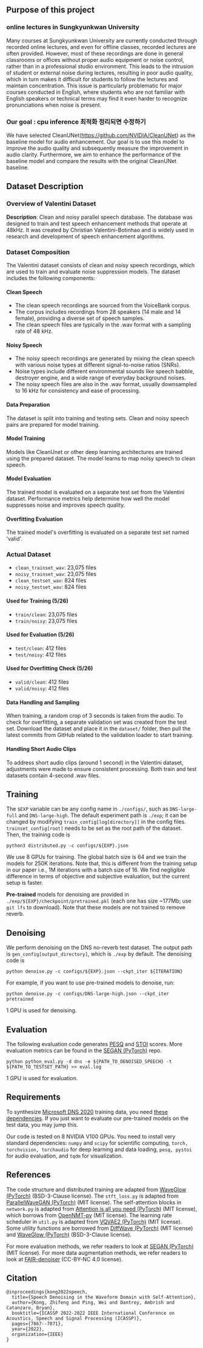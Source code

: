 ## Purpose of this project

### online lectures in Sungkyunkwan University
Many courses at Sungkyunkwan University are currently conducted through recorded online lectures, and even for offline classes, recorded lectures are often provided. However, most of these recordings are done in general classrooms or offices without proper audio equipment or noise control, rather than in a professional studio environment. This leads to the intrusion of student or external noise during lectures, resulting in poor audio quality, which in turn makes it difficult for students to follow the lectures and maintain concentration. This issue is particularly problematic for major courses conducted in English, where students who are not familiar with English speakers or technical terms may find it even harder to recognize pronunciations when noise is present. 

### Our goal : cpu inference 최적화 정리되면 수정하기
We have selected CleanUNet(https://github.com/NVIDIA/CleanUNet) as the baseline model for audio enhancement. Our goal is to use this model to improve the audio quality and subsequently measure the improvement in audio clarity. Furthermore, we aim to enhance the performance of the baseline model and compare the results with the original CleanUNet baseline.


## Dataset Description

### Overview of Valentini Dataset

**Description**: Clean and noisy parallel speech database. The database was designed to train and test speech enhancement methods that operate at 48kHz. It was created by Christian Valentini-Botinhao and is widely used in research and development of speech enhancement algorithms.

### Dataset Composition

The Valentini dataset consists of clean and noisy speech recordings, which are used to train and evaluate noise suppression models. The dataset includes the following components:

#### Clean Speech
- The clean speech recordings are sourced from the VoiceBank corpus.
- The corpus includes recordings from 28 speakers (14 male and 14 female), providing a diverse set of speech samples.
- The clean speech files are typically in the .wav format with a sampling rate of 48 kHz.

#### Noisy Speech
- The noisy speech recordings are generated by mixing the clean speech with various noise types at different signal-to-noise ratios (SNRs).
- Noise types include different environmental sounds like speech babble, destroyer engine, and a wide range of everyday background noises.
- The noisy speech files are also in the .wav format, usually downsampled to 16 kHz for consistency and ease of processing.

#### Data Preparation
The dataset is split into training and testing sets. Clean and noisy speech pairs are prepared for model training.

#### Model Training
Models like CleanUnet or other deep learning architectures are trained using the prepared dataset. The model learns to map noisy speech to clean speech.

#### Model Evaluation
The trained model is evaluated on a separate test set from the Valentini dataset. Performance metrics help determine how well the model suppresses noise and improves speech quality.

#### Overfitting Evaluation
The trained model's overfitting is evaluated on a separate test set named 'valid'. 

### Actual Dataset

- `clean_trainset_wav`: 23,075 files
- `noisy_trainset_wav`: 23,075 files
- `clean_testset_wav`: 824 files
- `noisy_testset_wav`: 824 files

#### Used for Training (5/26)

- `train/clean`: 23,075 files
- `train/noisy`: 23,075 files

#### Used for Evaluation (5/26)

- `test/clean`: 412 files
- `test/noisy`: 412 files

#### Used for Overfitting Check (5/26)

- `valid/clean`: 412 files
- `valid/noisy`: 412 files

#### Data Handling and Sampling

When training, a random crop of 3 seconds is taken from the audio. To check for overfitting, a separate validation set was created from the test set. Download the dataset and place it in the `dataset/` folder, then pull the latest commits from GitHub related to the validation loader to start training.

#### Handling Short Audio Clips

To address short audio clips (around 1 second) in the Valentini dataset, adjustments were made to ensure consistent processing. Both train and test datasets contain 4-second .wav files.

## Training

The ```$EXP``` variable can be any config name in ```./configs/```, such as ```DNS-large-full``` and ```DNS-large-high```. The default experiment path is ```./exp```; it can be changed by modifying ```train_config[log[directory]]``` in the config files. ```trainset_config[root]``` needs to be set as the root path of the dataset. Then, the training code is

```python3 distributed.py -c configs/${EXP}.json```

We use 8 GPUs for training. The global batch size is 64 and we train the models for 250K iterations. Note that, this is different from the training setup in our paper i.e., 1M iterations with a batch size of 16. We find negligible difference in terms of objective and subjective evaluation, but the current setup is faster.

**Pre-trained** models for denoising are provided in ```./exp/${EXP}/checkpoint/pretrained.pkl``` (each one has size ~177Mb; use ```git lfs``` to download). Note that these models are not trained to remove reverb. 

## Denoising

We perform denoising on the DNS no-reverb test dataset. The output path is ```gen_config[output_directory]```, which is ```./exp``` by default. The denoising code is

```python denoise.py -c configs/${EXP}.json --ckpt_iter ${ITERATION}```

For example, if you want to use pre-trained models to denoise, run:

```python denoise.py -c configs/DNS-large-high.json --ckpt_iter pretrained```

1 GPU is used for denoising.

## Evaluation

The following evaluation code generates [PESQ](https://www.itu.int/rec/T-REC-P.862) and [STOI](https://ceestaal.nl/code/) scores. More evaluation metrics can be found in the [SEGAN (PyTorch)](https://github.com/santi-pdp/segan_pytorch) repo.

```python python_eval.py -d dns -e ${PATH_TO_DENOISED_SPEECH} -t ${PATH_TO_TESTSET_PATH} >> eval.log```

1 GPU is used for evaluation.

## Requirements

To synthesize [Microsoft DNS 2020](https://arxiv.org/ftp/arxiv/papers/2005/2005.13981.pdf) training data, you need [these dependencies](https://github.com/microsoft/DNS-Challenge/blob/interspeech2020/master/requirements.txt). If you just want to evaluate our pre-trained models on the test data, you may jump this.

Our code is tested on 8 NVIDIA V100 GPUs. You need to install very standard dependencies: ```numpy``` and ```scipy``` for scientific computing, ```torch, torchvision, torchaudio``` for deep learning and data loading, ```pesq, pystoi``` for audio evaluation, and ```tqdm``` for visualization.

## References

The code structure and distributed training are adapted from [WaveGlow (PyTorch)](https://github.com/NVIDIA/waveglow) (BSD-3-Clause license). The ```stft_loss.py``` is adapted from [ParallelWaveGAN (PyTorch)](https://github.com/kan-bayashi/ParallelWaveGAN) (MIT license). The self-attention blocks in ```network.py``` is adapted from [Attention is all you need (PyTorch)](https://github.com/jadore801120/attention-is-all-you-need-pytorch) (MIT license), which borrows from [OpenNMT-py](https://github.com/OpenNMT/OpenNMT-py) (MIT license). The learning rate scheduler in ```util.py``` is adapted from [VQVAE2 (PyTorch)](https://github.com/rosinality/vq-vae-2-pytorch) (MIT license). Some utility functions are borrowed from [DiffWave (PyTorch)](https://github.com/philsyn/DiffWave-Vocoder) (MIT license) and [WaveGlow (PyTorch)](https://github.com/NVIDIA/waveglow) (BSD-3-Clause license).

For more evaluation methods, we refer readers to look at [SEGAN (PyTorch)](https://github.com/santi-pdp/segan_pytorch/blob/master/segan/utils.py) (MIT license). For more data augmentation methods, we refer readers to look at [FAIR-denoiser](https://github.com/facebookresearch/denoiser/blob/main/denoiser/augment.py) (CC-BY-NC 4.0 license). 

## Citation

```
@inproceedings{kong2022speech,
  title={Speech Denoising in the Waveform Domain with Self-Attention},
  author={Kong, Zhifeng and Ping, Wei and Dantrey, Ambrish and Catanzaro, Bryan},
  booktitle={ICASSP 2022-2022 IEEE International Conference on Acoustics, Speech and Signal Processing (ICASSP)},
  pages={7867--7871},
  year={2022},
  organization={IEEE}
}
```
